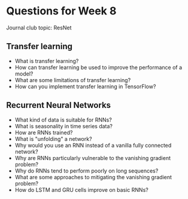 # Questions for Week 8
Journal club topic: ResNet

## Transfer learning
- What is transfer learning?
- How can transfer learning be used to improve the performance of a model?
- What are some limitations of transfer learning?
- How can you implement transfer learning in TensorFlow?

## Recurrent Neural Networks
- What kind of data is suitable for RNNs?
- What is seasonality in time series data?
- How are RNNs trained?
- What is "unfolding" a network?
- Why would you use an RNN instead of a vanilla fully connected network?
- Why are RNNs particularly vulnerable to the vanishing gradient problem?
- Why do RNNs tend to perform poorly on long sequences?
- What are some approaches to mitigating the vanishing gradient problem?
- How do LSTM and GRU cells improve on basic RNNs?

